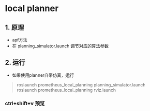 # local planner  
## 1. 原理
* apf方法  
* 在 planning_simulator.launch 调节对应的算法参数

## 2. 运行  
* 如果使用planner自带仿真，运行
> roslaunch prometheus_local_planning planning_simulator.launch  
> roslaunch prometheus_local_planning rviz.launch

### ctrl+shift+v 预览 